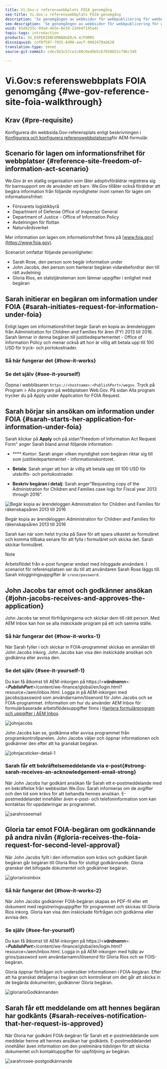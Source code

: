 ```yaml
---
title: Vi.Gov:s referenswebbplats FOIA genomgång
seo-title: Vi.Gov:s referenswebbplats FOIA genomgång
description: 'Se genomgången av webbsidor för webbpublicering för webben för webben för webben för att förstå hur AEM Forms hjälper myndigheter att ta emot och skicka ut information som efterfrågats av privatpersoner enligt lagen om informationsfrihet. '
seo-description: 'Se genomgången av webbsidor för webbpublicering för webben för webben för webben för att förstå hur AEM Forms hjälper myndigheter att ta emot och skicka ut information som efterfrågats av privatpersoner enligt lagen om informationsfrihet. '
uuid: 65d4233c-8dad-4e5e-8e39-22eb4f145adc
topic-tags: introduction
products: SG_EXPERIENCEMANAGER/6.4/FORMS
discoiquuid: cef8f597-7935-4d98-aacf-9981470ab620
translation-type: tm+mt
source-git-commit: cdec5b3c57ce1c80c0ed6b5cb7650b52cf9bc340

---
```



# Vi.Gov:s referenswebbplats FOIA genomgång {#we-gov-reference-site-foia-walkthrough}

## Krav {#pre-requisite}

Konfigurera din webbsida.Gov-referensplats enligt beskrivningen i [Konfigurera och konfigurera referenswebbplatserna](/help/forms/using/setup-reference-sites.md)för AEM-formulär.

## Scenario för lagen om informationsfrihet för webbplatser {#reference-site-freedom-of-information-act-scenario}

We.Gov är en statlig organisation som låter adoptivföräldrar registrera sig för barnsupport om de använder ett barn. We.Gov tillåter också föräldrar att begära information från följande myndigheter inom ramen för lagen om informationsfrihet:

* Försvarets logistikbyrå
* Department of Defense Office of Inspector General
* Department of Justice - Office of Information Policy
* Avdelningen för flottan
* Naturvårdsverket

Mer information om lagen om informationsfrihet finns på [www.foia.gov](https://www.foia.gov).

Scenariot omfattar följande personligheter:

* Sarah Rose, den person som begär information under
* John Jacobs, den person som hanterar begäran vidarebefordrar den till rätt avdelning
* Gloria Rios, en statstjänsteman som lämnar uppgifter i enlighet med begäran

## Sarah initierar en begäran om information under FOIA {#sarah-initiates-request-for-information-under-foia}

Enligt lagen om informationsfrihet begär Sarah en kopia av ärendeloggen från Administration for Children and Families för åren (FY) 2013 till 2016. Sarah lämnar in denna begäran till justitiedepartementet - Office of Information Policy och menar också att hon är villig att betala upp till 100 USD för tryck- och portokostnader.

### Så här fungerar det {#how-it-works}

### Se det själv {#see-it-yourself}

Öppna i webbläsaren `https://<hostname>:<PublishPort>/wegov`. Tryck på Program > Alla program på webbplatsen Web.Gov. På sidan Alla program trycker du på Apply under Application for FOIA Request.

## Sarah börjar sin ansökan om information under FOIA {#sarah-starts-her-application-for-information-under-foia}

Sarah klickar på **Apply** och på sidan&quot;Freedom of Information Act Request Form&quot; anger Sarah bland annat följande information:

* **** Kontor: Sarah anger vilken myndighet som begäran riktar sig till som justitiedepartementet - informationskontoret.

* **Betala**: Sarah anger att hon är villig att betala upp till 100 USD för utskrifts- och portokostnader.
* **Beskriv begäran i detalj**: Sarah anger&quot;Requesting copy of the Administration for Children and Families case logs for Fiscal year 2013 through 2016&quot;.

![Begär kopia av ärendeloggen Administration for Children and Families för räkenskapsåren 2013 till 2016](assets/sarahfiosform.png)

Begär kopia av ärendeloggen Administration for Children and Families för räkenskapsåren 2013 till 2016

Sarah kan när som helst trycka på Save för att spara utkastet av formuläret och komma tillbaka senare för att fylla i formuläret och skicka det. Sarah skickar formuläret.

>[!NOTE]
>
>Arbetsflödet från e-post fungerar endast med inloggade användare. I scenariot för referensplatsen ser du till att användaren Sarah Rose läggs till. Sarah inloggningsuppgifter är `srose/password`.

## John Jacobs tar emot och godkänner ansökan {#john-jacobs-receives-and-approves-the-application}

John Jacobs tar emot förfrågningarna och skickar dem till rätt person. Med AEM Inbox kan hon se alla inskickade program på ett och samma ställe.

### Så här fungerar det {#how-it-works-1}

När Sarah fyller i och skickar in FOIA-programmet skickas en anmälan till John Jacobs inkorg. John Jacobs kan visa den inskickade ansökan och godkänna eller avvisa den.

### Se det själv {#see-it-yourself-1}

Du kan få åtkomst till AEM-inkorgen på https://&lt;***värdnamn***>:&lt;***PublishPort***>/content/we-finance/global/en/login.html?resource=/aem/inbox.html. Logga in på AEM-inkorgen med jjacobs/password som användarnamn/lösenord för John Jacobs och se FOIA-programmet. Information om hur du använder AEM Inbox för formulärbaserade arbetsflödesuppgifter finns i [Hantera formulärprogram och uppgifter i AEM Inbox](/help/forms/using/manage-applications-inbox.md).

![johnjacobs](assets/johnjacobs.png)

John Jacobs kan se, godkänna eller avvisa programmet från programkontrollpanelen. John Jacobs väljer och öppnar informationen och godkänner den efter att ha granskat begäran.

![johnjacsticker-detail-1](assets/johnjacobstaskdetail-1.png)

### <strong>Sarah får ett bekräftelsemeddelande via e-post</strong>{#strong-sarah-receives-an-acknowledgement-email-strong}

När John Jacobs har godkänt ansökan får Sarah ett e-postmeddelande med en bekräftelse från webbsidan We.Gov. Sarah informeras om de avgifter och den tid som krävs för att behandla hennes ansökan. E-postmeddelandet innehåller även e-post- och telefoninformation som kan kontaktas för uppdateringar av programmet.

![sarahroseemail](assets/sarahroseemail.png)

## Gloria tar emot FOIA-begäran om godkännande på andra nivån {#gloria-receives-the-foia-request-for-second-level-approval}

När John Jacobs fyllt i den information som krävs och godkänt Sarah begäran går begäran till Gloria Rios för slutligt godkännande. Gloria granskar det bifogade dokumentet och godkänner begäran.

![gloriariosinbox](assets/gloriariosinbox.png)

### Så här fungerar det {#how-it-works-2}

När John Jacobs godkänner FOIA-begäran skapas en PDF-fil eller ett dokument med registreringsuppgifter för programmet och skickas till Gloria Rios inkorg. Gloria kan visa den inskickade förfrågan och godkänna eller avvisa den.

### Se själv {#see-for-yourself}

Du kan få åtkomst till AEM-inkorgen på https://&lt;***värdnamn***>:&lt;***PublishPort***>/content/we-finance/global/en/login.html?resource=/aem/inbox.html. Logga in på AEM-inkorgen med hjälp av grios/password som användarnamn/lösenord för Gloria Rios och se FOIS-begäran.

Gloria öppnar förfrågan och undersöker informationen i FOIA-begäran. Efter att ha granskat detaljerna i begäran och kontrollerat om det går att skicka in de begärda dokumenten, godkänner Gloria begäran.

![gloriarioGodkännanden](assets/gloriariosapproves.png)

## Sarah får ett meddelande om att hennes begäran har godkänts {#sarah-receives-notification-that-her-request-is-approved}

När Gloria har godkänt FOIA-begäran får Sarah ett e-postmeddelande som meddelar henne att hennes ansökan har godkänts. E-postmeddelandet innehåller även information om den preliminära tidslinjen för att skicka dokumentet och kontaktuppgifter för uppföljning av begäran.

![sarahrosee-postgodkännande](assets/sarahroseemailapproval.png)

